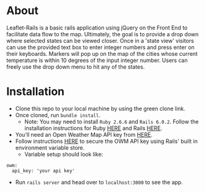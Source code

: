 # About
  
  Leaflet-Rails is a basic rails application using jQuery on the Front End to facilitate data flow to the map. Ultimately, the goal is to provide a drop down where selected states can be viewed closer. Once in a 'state view' visitors can use the provided text box to enter integer numbers and press enter on their keyboards. Markers will pop up on the map of the cities whose current temperature is within 10 degrees of the input integer number. Users can freely use the drop down menu to hit any of the states.
  

# Installation
  - Clone this repo to your local machine by using the green clone link.
  - Once cloned, run `bundle install`.
    - Note: You may need to install `Ruby 2.6.6` and `Rails 6.0.2`. Follow the installation instructions for Ruby [HERE](https://www.ruby-lang.org/en/documentation/installation/) and Rails [HERE](https://guides.rubyonrails.org/v5.0/getting_started.html).
  - You'll need an Open Weather Map API key from [HERE](https://openweathermap.org/guide).
  - Follow instructions [HERE](https://guides.rubyonrails.org/security.html#environmental-security) to secure the OWM API key using Rails' built in environment variable store.
    - Variable setup should look like:  
    
```
owm:
  api_key: 'your api key'
```
  
  - Run `rails server` and head over to `localhost:3000` to see the app.
